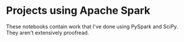 # Projects using Apache Spark

These notebooks contain work that I've done using PySpark and SciPy. 
They aren't extensively proofread.  
